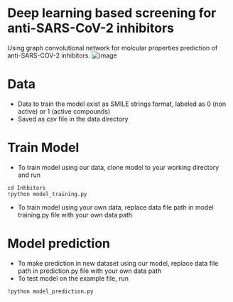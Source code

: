 # Deep learning based screening for anti-SARS-CoV-2 inhibitors
Using graph convolutional network for molcular properties prediction of anti-SARS-COV-2 inhibitors.
![image](https://github.com/midoabdo14/Deep-Inhibitors/assets/91239112/6f41cc6e-95b8-4cec-b421-9c2edbfdb844)

# Data 
- Data to train the model exist as SMILE strings format, labeled as 0 (non active) or 1 (active compounds) 
- Saved as csv file in the data directory

# Train Model
- To train model using our data, clone model to your working directory and run 
```
cd Inhbitors
!python model_training.py
```

- To train model using your own data, replace data file path in model training.py file with your own data path

# Model prediction
- To make prediction in new dataset using our model, replace data file path in prediction.py file with your own data path 
- To test model on the example file, run
``` 
!python model_prediction.py
```
